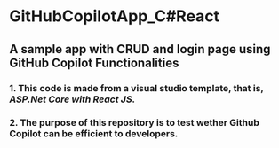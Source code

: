 # GitHubCopilotApp_C#React

## A sample app with CRUD and login page using GitHub Copilot Functionalities

### 1. This code is made from a visual studio template, that is, *ASP.Net Core with React JS*.
### 2. The purpose of this repository is to test wether Github Copilot can be efficient to developers. 
